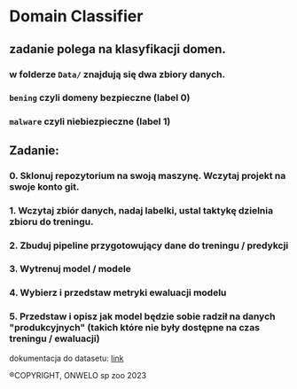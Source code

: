 # Domain Classifier


## zadanie polega na klasyfikacji domen. 
### w folderze `Data/` znajdują się dwa zbiory danych.
### `bening` czyli domeny bezpieczne (label 0)
### `malware` czyli niebiezpieczne (label 1)

## Zadanie:

### 0. Sklonuj repozytorium na swoją maszynę. Wczytaj projekt na swoje konto git.

### 1. Wczytaj zbiór danych, nadaj labelki, ustal taktykę dzielnia zbioru do treningu.

### 2. Zbuduj pipeline przygotowujący dane do treningu / predykcji

### 3. Wytrenuj model / modele

### 4. Wybierz i przedstaw metryki ewaluacji modelu

### 5. Przedstaw i opisz jak model będzie sobie radził na danych "produkcyjnych" (takich które nie były dostępne na czas treningu / ewaluacji)


dokumentacja do datasetu: [link](https://www.unb.ca/cic/datasets/dns-2021.html)

®COPYRIGHT, ONWELO sp zoo 2023